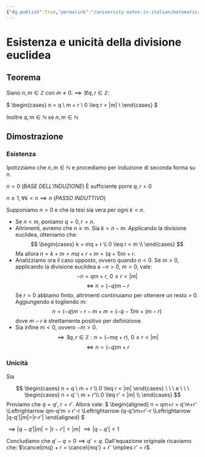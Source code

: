 ```yaml
---
{"dg-publish":true,"permalink":"/university-notes-in-italian/matematica-discreta/alcuni-teoremi-da-sapere/2-1-esistenza-e-unicita-della-divisione-euclidea/","created":"2022-04-30T10:19:06.088+02:00","updated":"2023-01-23T17:21:30.391+01:00"}
---
```


# Esistenza e unicità della divisione euclidea
## Teorema
Siano $n,m \in \mathbb Z$ con $m \neq 0. \implies \exists ! q,r \in \mathbb Z:$

$
\begin{cases}
n = q \ m + r \\
0 \leq r < |m| \\
\end{cases}
$

Inoltre $q,m \in \mathbb N \text{ se } n,m \in \mathbb N$
## Dimostrazione
### Esistenza
Ipotizziamo che $n,m \in \mathbb N$ e procediamo per induzione di seconda forma su $n$.

$n = 0$ (*BASE DELL'INDUZIONE*)
È sufficiente porre $q,r = 0$

$n \geq 1, \forall k < n \implies n$ (*PASSO INDUTTIVO*)

Supponiamo $n > 0$ e che la tesi sia vera per ogni $k < n$.
- Se $n < m$, poniamo $q = 0, r = n$.
- Altrimenti, avremo che $n \geq m$. Sia $k = n - m$.
Applicando la divisione euclidea, otteniamo che:
$$
\begin{cases}
k = mq + r \\
0 \leq r < m \\
\end{cases}
$$
Ma allora $n = k + m = mq + r + m = (q+1)m + r.$
- Analizziamo ora il caso opposto, ovvero quando $n < 0$. 
Se  $m > 0$, applicando la divisione euclidea a $-n > 0,\ m > 0$, vale: 
$$-n = qm + r,\ 0 \leq r < |m|$$
$$\Leftrightarrow n = (-q)m - r$$
Se $r = 0$ abbiamo finito, altrimenti continuiamo per ottenere un resto  > 0.
Aggiungendo e togliendo $m$: 
$$n = (-q)m-r-m+m = (-q-1)m + (m-r)$$
dove $m - r$ è strettamente positivo per definizione.
- Sia infine $m < 0$, ovvero $-m > 0$.
$$\implies \exists q,r \in \mathbb Z: n = (-mq + r), \ 0 \leq r < |m|$$ 
$$\Leftrightarrow n = (-q)m + r$$
### Unicità
Sia

$$
\begin{cases}
n = q \ m + r
\\ 0 \leq r < |m|
\end{cases}
\ \ \ e \ \ \ 
\begin{cases}
n = q' \ m + r'\\
0 \leq r' < |m| \\
\end{cases}
$$
Proviamo che $q = q', \ r = r'$.
Allora vale:
$
\begin{aligned}
n = qm+r = q'm+r' \Leftrightarrow qm-q'm = r'-r \Leftrightarrow
(q-q')m=r'-r \Leftrightarrow |q-q'||m|=|r-r'|
\end{aligned}
$

$\implies |q-q'||m|=|r-r'| < |m|$
$\implies |q-q'| < 1$

Concludiamo che $q'-q = 0 \implies q' = q$.
Dall'equazione originale ricaviamo che: $\cancel{mq} + r = \cancel{mq'} + r' \implies r' = r$.